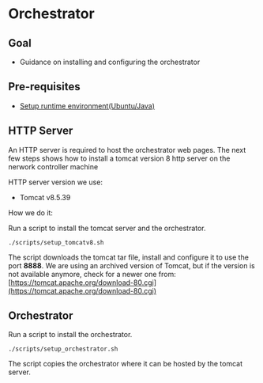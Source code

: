 # Orchestrator

## Goal
- Guidance on installing and configuring the orchestrator

## Pre-requisites
- [Setup runtime environment(Ubuntu/Java)](../setenv.md)

## HTTP Server
An HTTP server is required to host the orchestrator web pages. The next few steps shows how to install a tomcat version 8 http server on the nerwork controller machine

HTTP server version we use:
- Tomcat v8.5.39

How we do it:

Run a script to install the tomcat server and the orchestrator.
```
./scripts/setup_tomcatv8.sh
```

The script downloads the tomcat tar file, install and configure it to use the port **8888**.
We are using an archived version of Tomcat, but if the version is not available anymore, check for a newer one from:
[https://tomcat.apache.org/download-80.cgi](https://tomcat.apache.org/download-80.cgi)

## Orchestrator
Run a script to install the orchestrator.
```
./scripts/setup_orchestrator.sh
```

The script copies the orchestrator where it can be hosted by the tomcat server.
